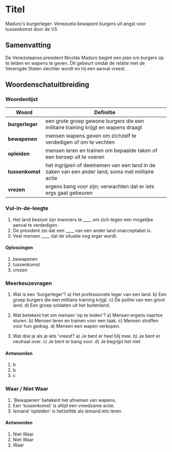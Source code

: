 # Titel
Maduro's burgerleger: Venezuela bewapent burgers uit angst voor tussenkomst door de VS

## Samenvatting
De Venezolaanse president Nicolás Maduro begint een plan om burgers op te leiden en wapens te geven. Dit gebeurt omdat de relatie met de Verenigde Staten slechter wordt en hij een aanval vreest.

## Woordenschatuitbreiding

### Woordenlijst

| Woord | Definitie |
|-------|-----------|
| **burgerleger** | een grote groep gewone burgers die een militaire training krijgt en wapens draagt |
| **bewapenen** | mensen wapens geven om zichzelf te verdedigen of om te vechten |
| **opleiden** | mensen leren en trainen om bepaalde taken of een beroep uit te voeren |
| **tussenkomst** | het ingrijpen of deelnemen van een land in de zaken van een ander land, soms met militaire actie |
| **vrezen** | ergens bang voor zijn; verwachten dat er iets ergs gaat gebeuren |

### Vul-in-de-leegte
1. Het land besloot zijn inwoners te ____ om zich tegen een mogelijke aanval te verdedigen.
2. De president zei dat een ____ van een ander land onacceptabel is.
3. Veel mensen ____ dat de situatie nog erger wordt.

#### Oplossingen
1. bewapenen
2. tussenkomst
3. vrezen

### Meerkeuzevragen
1. Wat is een 'burgerleger'?
   a) Het professionele leger van een land.
   b) Een groep burgers die een militaire training krijgt.
   c) De politie van een groot land.
   d) Een groep soldaten uit het buitenland.

2. Wat betekent het om mensen 'op te leiden'?
   a) Mensen ergens naartoe sturen.
   b) Mensen leren en trainen voor een taak.
   c) Mensen straffen voor hun gedrag.
   d) Mensen een wapen verkopen.

3. Wat doe je als je iets 'vreesť?
   a) Je bent er heel blij mee.
   b) Je bent er neutraal over.
   c) Je bent er bang voor.
   d) Je begrijpt het niet.

#### Antwoorden
1. b
2. b
3. c

### Waar / Niet Waar
1. 'Bewapenen' betekent het afnemen van wapens.
2. Een 'tussenkomst' is altijd een vreedzame actie.
3. Iemand 'opleiden' is hetzelfde als iemand iets leren.

#### Antwoorden
1. Niet Waar
2. Niet Waar
3. Waar